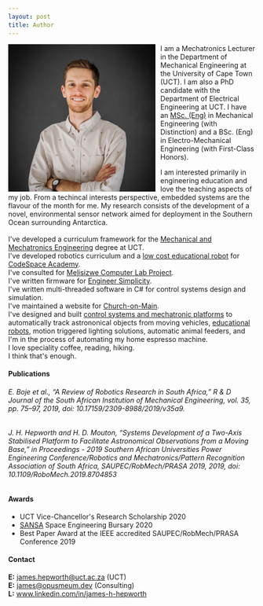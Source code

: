 ```yaml
---
layout: post
title: Author
---
```


<img src="https://raw.githubusercontent.com/opus-meum/opus-meum.github.io/master/assets/images/james_hepworth.jpeg" style="width:300px;height:300px;float:left;padding-right:10px">I am a Mechatronics Lecturer in the Department of Mechanical Engineering at the University of Cape Town (UCT). I am also a PhD candidate with the Department of Electrical Engineering at UCT. I have an [MSc. (Eng)](https://github.com/opus-meum/masters) in Mechanical Engineering (with Distinction) and a BSc. (Eng) in Electro-Mechanical Engineering (with First-Class Honors).

I am interested primarily in engineering education and love the teaching aspects of my job. From a techincal interests perspective, embedded systems are the flavour of the month for me. My research consists of the development of a novel, environmental sensor network aimed for deployment in the Southern Ocean surrounding Antarctica.<br><br>
I've developed a curriculum framework for the [Mechanical and Mechatronics Engineering](http://www.mecheng.uct.ac.za/mec/ug/bsc-elec-mech-eng) degree at UCT.<br>
I've developed robotics curriculum and a [low cost educational robot](https://i.imgur.com/zl1sJ1g.jpg) for [CodeSpace Academy](https://www.codespace.co.za).<br>
I've consulted for [Melisizwe Computer Lab Project](https://melisizwe.co.za).<br>
I've written firmware for [Engineer Simplicity](http://www.engineersimplicity.com).<br>
I've written multi-threaded software in C# for control systems design and simulation.<br>
I've maintained a website for [Church-on-Main](https://churchonmain.org.za).<br>
I've designed and built [control systems and mechatronic platforms](https://imgur.com/a/ePyzVF8) to automatically track astrononical objects from moving vehicles, [educational robots](https://imgur.com/a/t6GHrvK), motion triggered lighting solutions, automatic animal feeders, and I'm in the process of automating my home espresso machine.<br>
I love speciality coffee, reading, hiking.<br>
I think that's enough.

#### Publications
###### E. Boje et al., “A Review of Robotics Research in South Africa,” R & D Journal of the South African Institution of Mechanical Engineering, vol. 35, pp. 75–97, 2019, doi: 10.17159/2309-8988/2019/v35a9.
###### J. H. Hepworth and H. D. Mouton, “Systems Development of a Two-Axis Stabilised Platform to Facilitate Astronomical Observations from a Moving Base,” in Proceedings - 2019 Southern African Universities Power Engineering Conference/Robotics and Mechatronics/Pattern Recognition Association of South Africa, SAUPEC/RobMech/PRASA 2019, 2019, doi: 10.1109/RoboMech.2019.8704853

#### Awards
* UCT Vice-Chancellor's Research Scholarship 2020
* [SANSA](https://www.sansa.org.za) Space Engineering Bursary 2020
* Best Paper Award at the IEEE accredited SAUPEC/RobMech/PRASA Conference 2019

#### Contact
<div style = "text-align: justify;
  text-indent: 0em;
  text-justify: inter-word;">
  <strong>E:</strong> <a href="mailto:james.hepworth@uct.ac.za">james.hepworth@uct.ac.za</a> (UCT)<br>
  <strong>E:</strong> <a href="mailto:james@opusmeum.dev">james@opusmeum.dev</a> (Consulting)<br>
  <strong>L:</strong> <a href="https://www.linkedin.com/in/james-h-hepworth"> www.linkedin.com/in/james-h-hepworth</a>
</div>




